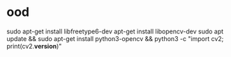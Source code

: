 # ood

sudo apt-get install libfreetype6-dev
apt-get install libopencv-dev
sudo apt update && sudo apt-get install python3-opencv && python3 -c "import cv2; print(cv2.__version__)"
